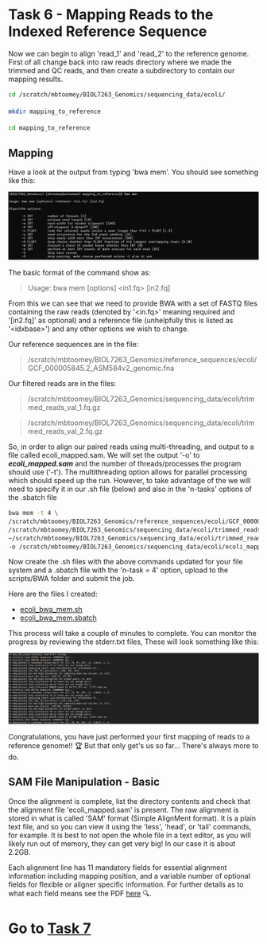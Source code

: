 # Task 6 - Mapping Reads to the Indexed Reference Sequence
Now we can begin to align 'read_1' and 'read_2' to the reference genome. First of all change back into raw reads directory where we made the trimmed and QC reads, and then create a subdirectory to contain our mapping results.
```bash
cd /scratch/mbtoomey/BIOL7263_Genomics/sequencing_data/ecoli/

mkdir mapping_to_reference

cd mapping_to_reference
```

## Mapping
Have a look at the output from typing 'bwa mem'. You should see something like this:

![bwa mem](https://github.com/mbtoomey/genomics_adventure/blob/release/images/bwa_mem_help.png)

The basic format of the command show as:

>Usage: bwa mem [options] <idxbase> <in1.fq> [in2.fq]

From this we can see that we need to provide BWA with a set of FASTQ files containing the raw reads (denoted by
'\<in.fq>' meaning required and '[in2.fq]' as optional) and a reference file (unhelpfully this is listed as '\<idxbase>') and any other options we wish to change. 
  
Our reference sequences are in the file:
>/scratch/mbtoomey/BIOL7263_Genomics/reference_sequences/ecoli/GCF_000005845.2_ASM584v2_genomic.fna

Our filtered reads are in the files:
>/scratch/mbtoomey/BIOL7263_Genomics/sequencing_data/ecoli/trimmed_reads_val_1.fq.gz

>/scratch/mbtoomey/BIOL7263_Genomics/sequencing_data/ecoli/trimmed_reads_val_2.fq.gz

So, in order to align our paired reads using multi-threading, and output to a file called ecoli_mapped.sam. We will set the output '-o'  to ***ecoli_mapped.sam*** and the number of threads/processes the program should use ('-t'). The multithreading option allows for parallel processing which should speed up the run. However, to take advantage of the we will need to specify it in our .sh file (below) and also in the 'n-tasks' options of the .sbatch file 

```bash
bwa mem -t 4 \
/scratch/mbtoomey/BIOL7263_Genomics/reference_sequences/ecoli/GCF_000005845.2_ASM584v2_genomic \
/scratch/mbtoomey/BIOL7263_Genomics/sequencing_data/ecoli/trimmed_reads_val_1.fq.gz \
~/scratch/mbtoomey/BIOL7263_Genomics/sequencing_data/ecoli/trimmed_reads_val_2.fq.gz
-o /scratch/mbtoomey/BIOL7263_Genomics/sequencing_data/ecoli/ecoli_mapped.sam
```

Now create the .sh files with the above commands updated for your file system and a .sbatch file with the 'n-task = 4' option, upload to the scripts/BWA folder and submit the job.

Here are the files I created: 
* [ecoli_bwa_mem.sh](https://github.com/mbtoomey/genomics_adventure/blob/release/scripts/ecoli_bwa_mem.sh)
* [ecoli_bwa_mem.sbatch](https://github.com/mbtoomey/genomics_adventure/blob/release/scripts/ecoli_bwa_mem.sbatch)

This process will take a couple of minutes to complete. You can monitor the progress by reviewing the stderr.txt files, These will look something like this: 

![bwa mapping](https://github.com/mbtoomey/genomics_adventure/blob/release/images/bwa_mem_run.png)

Congratulations, you have just performed your first mapping of reads to a reference genome!! :trophy: But that only get's us so far... There's always more to do.

## SAM File Manipulation - Basic
Once the alignment is complete, list the directory contents and check that the alignment file 'ecoli_mapped.sam' is present. The raw alignment is stored in what is called 'SAM' format (Simple AlignMent format). It is a plain text file, and so you can view it using the 'less', 'head', or 'tail' commands, for example. It is best to not open the whole file in a text editor, as you will likely run out of memory, they can get very big! In our case it is about 2.2GB.

Each alignment line has 11 mandatory fields for essential alignment information including mapping position, and a variable number of optional fields for flexible or aligner specific information. For further details as to what each field means see the PDF [here](http://samtools.sourceforge.net/SAM1.pdf) :mag:. 

# Go to [Task 7](https://github.com/mbtoomey/genomics_adventure/blob/release/chapter_2/task_7.md)
